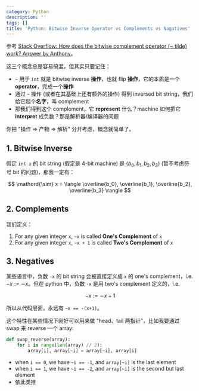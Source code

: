 ```yaml
---
category: Python
description: ''
tags: []
title: 'Python: Bitwise Inverse Operator vs Complements vs Nagatives'
---
```


参考 [Stack Overflow: How does the bitwise complement operator (~ tilde) work? Answer by Anthony](https://stackoverflow.com/a/791340/11640888)。

这三个概念总是容易搞混，但其实只要记住：

- `~` 用于 `int` 就是 bitwise inverse **操作**，也就 flip **操作**，它的本质是一个 **operator**，完成一个**操作**
- 通过 `~` 操作 (或者在其基础上还有额外的操作) 得到 inversed bit string，我们给它起个**名字**，叫 complement
- 那我们得到这个 complement，它 **represent** 什么？machine 如何把它 **interpret** 成负数？那是解析器/编译器的问题

你把 "操作 => 产物 => 解析" 分开考虑，概念就简单了。

## 1. Bitwise Inverse

假定 `int x` 的 bit string (假定是 4-bit machine) 是 $\langle b_0, b_1, b_2, b_3 \rangle$ (暂不考虑符号 bit 的问题)，那我一定有：

$$
\mathord{\sim} x = \langle \overline{b_0}, \overline{b_1}, \overline{b_2}, \overline{b_3} \rangle
$$

## 2. Complements

我们定义：

1. For any given integer `x`, `~x` is called **One's Complement** of `x`
2. For any given integer `x`, `~x + 1` is called **Two's Complement** of `x`

## 3. Negatives

某些语言中，负数 `-x` 的 bit string 会被直接定义成 `x` 的 one's complement，i.e. $-x := \mathord{\sim} x$。但在 python 中，负数 `-x` 是用 two's complement 定义的，i.e.

$$
-x := \mathord{\sim} x + 1
$$

所以从代码层面，永远有 `~x == -(x+1)`。

这个特性在某些情况下刚好可以用来做 "head、tail 两指针"，比如我要通过 swap 来 reverse 一个 array:

```python
def swap_reverse(array):
    for i in range(len(array) // 2):
        array[i], array[~i] = array[~i], array[i]
```

- when `i == 0`, we have `~i == -1`, and `array[~i]` is the last element
- when `i == 1`, we have `~i == -2`, and `array[~i]` is the second but last element
- 依此类推